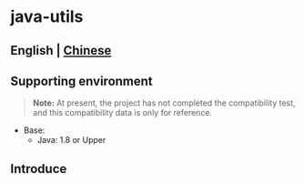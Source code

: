 # java-utils #
English | [Chinese](README-zh.md)
----------------------------------
## Supporting environment ##
>**Note:** At present, the project has not completed the compatibility test, and this compatibility data is only for reference. 
- Base:
  - Java: 1.8 or Upper

## Introduce ##
###  ###


